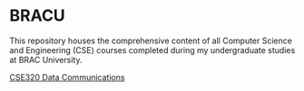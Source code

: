 # BRACU
This repository houses the comprehensive content of all Computer Science and Engineering (CSE) courses completed during my undergraduate studies at BRAC University.

[CSE320 Data Communications](<a href="https://drive.google.com/drive/folders/16QUwp9I5Uim8tZV-7Z9xz8Wd-BHxZD0r?fbclid=IwAR2xEuxA95x5sVj384L9VkZWZxZLX65rfEhSTRRXS_S33Gc1XtSHyrWohLA" target="_blank">)
